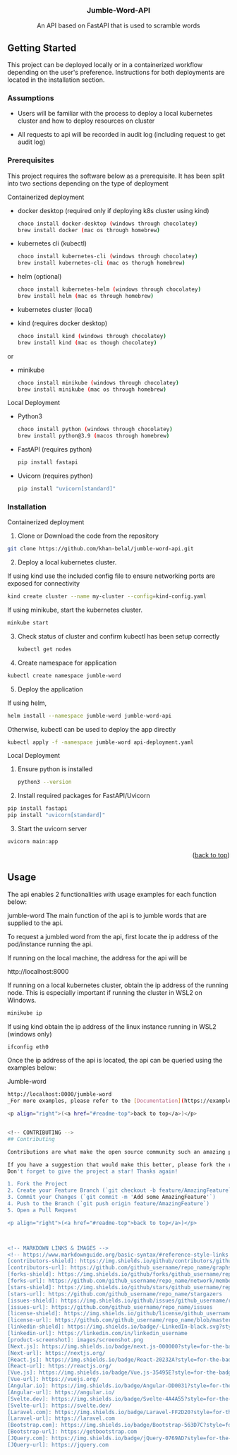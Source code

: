 <!-- PROJECT LOGO -->
<br />
<div align="center">
  <a href="https://github.com/github_username/jumble-word-api">
  </a>

<h3 align="center">Jumble-Word-API</h3>

  <p align="center">
    An API based on FastAPI that is used to scramble words
    <br />
  </p>
</div>


<!-- GETTING STARTED -->
## Getting Started

This project can be deployed locally or in a containerized workflow depending on the user's preference. Instructions for both deployments are located in the installation section.

### Assumptions
- Users will be familiar with the process to deploy a local kubernetes cluster and how to deploy resources on cluster

- All requests to api will be recorded in audit log (including request to get audit log)

### Prerequisites

This project requires the software below as a prerequisite. It has been split into two sections depending on the type of deployment

Containerized deployment
* docker desktop (required only if deploying k8s cluster using kind)
  ```sh
  choco install docker-desktop (windows through chocolatey)
  brew install docker (mac os through homebrew)
  ```
* kubernetes cli (kubectl)
  ```sh
  choco install kubernetes-cli (windows through chocolatey)
  brew install kubernetes-cli (mac os thorugh homebrew)
  ```

* helm (optional)
  ```sh
  choco install kubernetes-helm (windows through chocolatey)
  brew install helm (mac os through homebrew)
  ```

* kubernetes cluster (local)
* kind (requires docker desktop)
  ```sh
  choco install kind (windows through chocolatey)
  brew install kind (mac os though chocolatey)
  ```
or

* minikube
  ```sh
  choco install minikube (windows through chocolatey)
  brew install minikube (mac os through homebrew)
  ```

Local Deployment
* Python3
  ```sh
  choco install python (windows through chocolatey)
  brew install python@3.9 (macos through homebrew)
  ```

* FastAPI (requires python)
  ```sh
  pip install fastapi
  ```
* Uvicorn (requires python)
  ```sh
  pip install "uvicorn[standard]"
  ```

### Installation

Containerized deployment
1. Clone or Download the code from the repository
  ```sh
  git clone https://github.com/khan-belal/jumble-word-api.git
  ```

2. Deploy a local kubernetes cluster.

  If using kind use the included config file to ensure networking ports are exposed for connectivity

  ```sh
  kind create cluster --name my-cluster --config=kind-config.yaml
  ```
  If using minikube, start the kubernetes cluster.
  ```sh
  minkube start
  ```

3. Check status of cluster and confirm kubectl has been setup correctly
   ```sh
   kubectl get nodes
   ```

4. Create namespace for application
  ```sh
  kubectl create namespace jumble-word
  ```

5. Deploy the application

  If using helm,

   ```sh
   helm install --namespace jumble-word jumble-word-api
   ```

   Otherwise, kubectl can be used to deploy the app directly
   ```sh
   kubectl apply -f -namespace jumble-word api-deployment.yaml
   ```

Local Deployment
1. Ensure python is installed

    ```sh
    python3 --version
    ```

2. Install required packages for FastAPI/Uvicorn

  ```sh
  pip install fastapi
  pip install "uvicorn[standard]"
  ```

3. Start the uvicorn server

  ```sh
  uvicorn main:app
  ```

<p align="right">(<a href="#readme-top">back to top</a>)</p>



<!-- USAGE EXAMPLES -->
## Usage

The api enables 2 functionalities with usage examples for each function below:

jumble-word
The main function of the api is to jumble words that are supplied to the api. 

To request a jumbled word from the api, first locate the ip address of the pod/instance running the api.

If running on the local machine, the address for the api will be 

http://localhost:8000

If running on a local kubernetes cluster, obtain the ip address of the running node. This is especially important if running the cluster in WSL2 on Windows.

```sh
minikube ip
```

If using kind obtain the ip address of the linux instance running in WSL2 (windows only)
 
```sh
ifconfig eth0
```

Once the ip address of the api is located, the api can be queried using the examples below:

Jumble-word
  ```sh
  http://localhost:8000/jumble-word
_For more examples, please refer to the [Documentation](https://example.com)_

<p align="right">(<a href="#readme-top">back to top</a>)</p>


<!-- CONTRIBUTING -->
## Contributing

Contributions are what make the open source community such an amazing place to learn, inspire, and create. Any contributions you make are **greatly appreciated**.

If you have a suggestion that would make this better, please fork the repo and create a pull request. You can also simply open an issue with the tag "enhancement".
Don't forget to give the project a star! Thanks again!

1. Fork the Project
2. Create your Feature Branch (`git checkout -b feature/AmazingFeature`)
3. Commit your Changes (`git commit -m 'Add some AmazingFeature'`)
4. Push to the Branch (`git push origin feature/AmazingFeature`)
5. Open a Pull Request

<p align="right">(<a href="#readme-top">back to top</a>)</p>



<!-- MARKDOWN LINKS & IMAGES -->
<!-- https://www.markdownguide.org/basic-syntax/#reference-style-links -->
[contributors-shield]: https://img.shields.io/github/contributors/github_username/repo_name.svg?style=for-the-badge
[contributors-url]: https://github.com/github_username/repo_name/graphs/contributors
[forks-shield]: https://img.shields.io/github/forks/github_username/repo_name.svg?style=for-the-badge
[forks-url]: https://github.com/github_username/repo_name/network/members
[stars-shield]: https://img.shields.io/github/stars/github_username/repo_name.svg?style=for-the-badge
[stars-url]: https://github.com/github_username/repo_name/stargazers
[issues-shield]: https://img.shields.io/github/issues/github_username/repo_name.svg?style=for-the-badge
[issues-url]: https://github.com/github_username/repo_name/issues
[license-shield]: https://img.shields.io/github/license/github_username/repo_name.svg?style=for-the-badge
[license-url]: https://github.com/github_username/repo_name/blob/master/LICENSE.txt
[linkedin-shield]: https://img.shields.io/badge/-LinkedIn-black.svg?style=for-the-badge&logo=linkedin&colorB=555
[linkedin-url]: https://linkedin.com/in/linkedin_username
[product-screenshot]: images/screenshot.png
[Next.js]: https://img.shields.io/badge/next.js-000000?style=for-the-badge&logo=nextdotjs&logoColor=white
[Next-url]: https://nextjs.org/
[React.js]: https://img.shields.io/badge/React-20232A?style=for-the-badge&logo=react&logoColor=61DAFB
[React-url]: https://reactjs.org/
[Vue.js]: https://img.shields.io/badge/Vue.js-35495E?style=for-the-badge&logo=vuedotjs&logoColor=4FC08D
[Vue-url]: https://vuejs.org/
[Angular.io]: https://img.shields.io/badge/Angular-DD0031?style=for-the-badge&logo=angular&logoColor=white
[Angular-url]: https://angular.io/
[Svelte.dev]: https://img.shields.io/badge/Svelte-4A4A55?style=for-the-badge&logo=svelte&logoColor=FF3E00
[Svelte-url]: https://svelte.dev/
[Laravel.com]: https://img.shields.io/badge/Laravel-FF2D20?style=for-the-badge&logo=laravel&logoColor=white
[Laravel-url]: https://laravel.com
[Bootstrap.com]: https://img.shields.io/badge/Bootstrap-563D7C?style=for-the-badge&logo=bootstrap&logoColor=white
[Bootstrap-url]: https://getbootstrap.com
[JQuery.com]: https://img.shields.io/badge/jQuery-0769AD?style=for-the-badge&logo=jquery&logoColor=white
[JQuery-url]: https://jquery.com 
